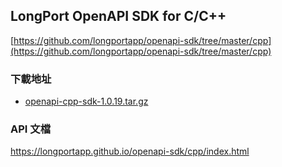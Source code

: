 ## LongPort OpenAPI SDK for C/C++

[https://github.com/longportapp/openapi-sdk/tree/master/cpp](https://github.com/longportapp/openapi-sdk/tree/master/cpp)

### 下載地址

- [openapi-cpp-sdk-1.0.19.tar.gz](https://static.lbkrs.com/openapi-sdk/openapi-cpp-sdk-1.0.19.tar.gz)

### API 文檔

https://longportapp.github.io/openapi-sdk/cpp/index.html
